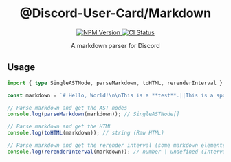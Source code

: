 <h1 align="center">
	@Discord-User-Card/Markdown
</h1>
<div align="center">
	<a href="https://www.npmjs.com/package/@discord-user-card/markdown">
		<img src="https://img.shields.io/npm/v/@discord-user-card/markdown.svg?logo=npm" alt="NPM Version"/>
	</a>
	<a href="https://github.com/Recodive/Discord-User-Card/actions/workflows/ci.yaml">
		<img src="https://github.com/Recodive/Discord-User-Card/actions/workflows/ci.yaml/badge.svg" alt="CI Status"/>
	</a>
</div>
<p align="center">
	A markdown parser for Discord
<p>

## Usage

```TypeScript
import { type SingleASTNode, parseMarkdown, toHTML, rerenderInterval } from "@discord-user-card/markdown";

const markdown = `# Hello, World!\n\nThis is a **test**.||This is a spoiler.||`;

// Parse markdown and get the AST nodes
console.log(parseMarkdown(markdown)); // SingleASTNode[]

// Parse markdown and get the HTML
console.log(toHTML(markdown)); // string (Raw HTML)

// Parse markdown and get the rerender interval (some markdown elements need to be rerendered periodically to work properly)
console.log(rerenderInterval(markdown)); // number | undefined (Interval in milliseconds, undefined if no interval)
```
